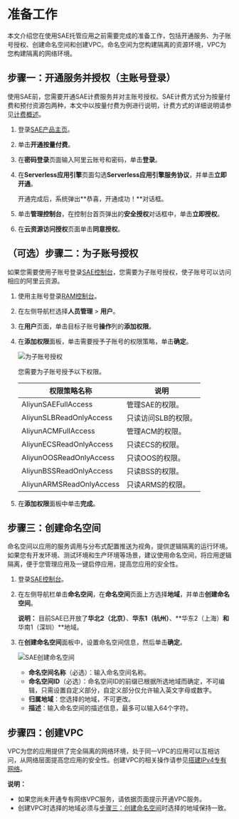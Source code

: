 # 准备工作

本文介绍您在使用SAE托管应用之前需要完成的准备工作，包括开通服务、为子账号授权、创建命名空间和创建VPC。命名空间为您构建隔离的资源环境，VPC为您构建隔离的网络环境。

## 步骤一：开通服务并授权（主账号登录）

使用SAE前，您需要开通SAE计费服务并对主账号授权。SAE计费方式分为按量付费和预付资源包两种，本文中以按量付费为例进行说明，计费方式的详细说明请参见[计费概述](/cn.zh-CN/产品定价/计费概述.md)。

1.  登录[SAE产品主页](https://www.aliyun.com/product/sae)。

2.  单击**开通按量付费**。

3.  在**密码登录**页面输入阿里云账号和密码，单击**登录**。

4.  在**Serverless应用引擎**页面勾选**Serverless应用引擎服务协议**，并单击**立即开通**。

    开通完成后，系统弹出**恭喜，开通成功！**对话框。

5.  单击**管理控制台**，在控制台首页弹出的**安全授权**对话框中，单击**立即授权**。

6.  在**云资源访问授权**页面单击**同意授权**。


## （可选）步骤二：为子账号授权

如果您需要使用子账号登录[SAE控制台](https://sae.console.aliyun.com)，您需要为子账号授权，使子账号可以访问相应的阿里云资源。

1.  使用主账号登录[RAM控制台](https://ram.console.aliyun.com)。

2.  在左侧导航栏选择**人员管理** \> **用户**。

3.  在**用户**页面，单击目标子账号**操作**列的**添加权限**。

4.  在**添加权限**面板，单击需要授予子账号的权限策略，单击**确定**。

    ![为子账号授权](https://static-aliyun-doc.oss-cn-hangzhou.aliyuncs.com/assets/img/zh-CN/2861749951/p149157.png)

    您需要为子账号授予以下权限。

    |权限策略名称|说明|
    |------|--|
    |AliyunSAEFullAccess|管理SAE的权限。|
    |AliyunSLBReadOnlyAccess|只读访问SLB的权限。|
    |AliyunACMFullAccess|管理ACM的权限。|
    |AliyunECSReadOnlyAccess|只读ECS的权限。|
    |AliyunOOSReadOnlyAccess|只读OOS的权限。|
    |AliyunBSSReadOnlyAccess|只读BSS的权限。|
    |AliyunARMSReadOnlyAccess|只读ARMS的权限。|

5.  在**添加权限**面板中单击**完成**。


## 步骤三：创建命名空间

命名空间以应用的服务调用与分布式配置推送为视角，提供逻辑隔离的运行环境。如果您有开发环境、测试环境和生产环境等场景，建议使用命名空间，将应用逻辑隔离，便于您管理应用及一键启停应用，提高您应用的安全性。

1.  登录[SAE控制台](https://sae.console.aliyun.com)。

2.  在左侧导航栏单击**命名空间**，在**命名空间**页面上方选择**地域**，并单击**创建命名空间**。

    **说明：** 目前SAE已开放了**华北2（北京）**、**华东1（杭州）**、**华东2（上海）**和**华南1（深圳）**地域。

3.  在**创建命名空间**面板中，设置命名空间信息，然后单击**确定**。

    ![SAE创建命名空间](https://static-aliyun-doc.oss-cn-hangzhou.aliyuncs.com/assets/img/zh-CN/5861749951/p52808.png)

    -   **命名空间名称**（必选）：输入命名空间名称。
    -   **命名空间ID**（必选）：命名空间ID的前缀已根据所选地域而确定，不可编辑，只需设置自定义部分，自定义部分仅允许输入英文字母或数字。
    -   **归属地域**：您选择的地域，不可更改。
    -   **描述**：输入命名空间的描述信息，最多可以输入64个字符。

## 步骤四：创建VPC

VPC为您的应用提供了完全隔离的网络环境，处于同一VPC的应用可以互相访问，从网络层面提高您应用的安全性。创建VPC的相关操作请参见[搭建IPv4专有网络](/cn.zh-CN/快速入门/搭建IPv4专有网络.md)。

**说明：**

-   如果您尚未开通专有网络VPC服务，请依据页面提示开通VPC服务。
-   创建VPC时选择的地域必须与[步骤三：创建命名空间](#section_cu5_k9p_xuf)时选择的地域保持一致。


